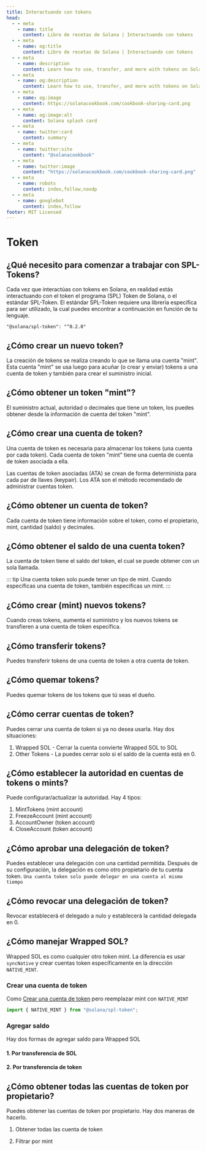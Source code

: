 ```yaml
---
title: Interactuando con tokens
head:
  - - meta
    - name: title
      content: Libro de recetas de Solana | Interactuando con tokens
  - - meta
    - name: og:title
      content: Libro de recetas de Solana | Interactuando con tokens
  - - meta
    - name: description
      content: Learn how to use, transfer, and more with tokens on Solana
  - - meta
    - name: og:description
      content: Learn how to use, transfer, and more with tokens on Solana
  - - meta
    - name: og:image
      content: https://solanacookbook.com/cookbook-sharing-card.png
  - - meta
    - name: og:image:alt
      content: Solana splash card
  - - meta
    - name: twitter:card
      content: summary
  - - meta
    - name: twitter:site
      content: "@solanacookbook"
  - - meta
    - name: twitter:image
      content: "https://solanacookbook.com/cookbook-sharing-card.png"
  - - meta
    - name: robots
      content: index,follow,noodp
  - - meta
    - name: googlebot
      content: index,follow
footer: MIT Licensed
---
```


# Token

## ¿Qué necesito para comenzar a trabajar con SPL-Tokens?

Cada vez que interactúas con tokens en Solana, en realidad estás
interactuando con el token el programa (SPL) Token de Solana, o el estándar 
SPL-Token. El estándar SPL-Token requiere una librería específica para
ser utilizado, la cual puedes encontrar a continuación en función de tu 
lenguaje.

<CodeGroup>
  <CodeGroupItem title="TS" active>

```
"@solana/spl-token": "^0.2.0"
```

  </CodeGroupItem>
</CodeGroup>

## ¿Cómo crear un nuevo token?

La creación de tokens se realiza creando lo que se llama una cuenta "mint".
Esta cuenta "mint" se usa luego para acuñar (o crear y enviar) tokens a una 
cuenta de token y también para crear el suministro inicial.

<SolanaCodeGroup>
  <SolanaCodeGroupItem title="TS" active>

  <template v-slot:default>

@[code](@/code/token/create-mint-account/create-mint-account.en.ts)

  </template>

  <template v-slot:preview>

@[code](@/code/token/create-mint-account/create-mint-account.preview.en.ts)

  </template>

  </SolanaCodeGroupItem>
</SolanaCodeGroup>

## ¿Cómo obtener un token "mint"?

El suministro actual, autoridad o decimales que tiene un token, los puedes 
obtener desde la información de cuenta del token "mint".

<SolanaCodeGroup>
  <SolanaCodeGroupItem title="TS" active>

  <template v-slot:default>

@[code](@/code/token/get-mint-account/get-mint-account.en.ts)

  </template>

  <template v-slot:preview>

@[code](@/code/token/get-mint-account/get-mint-account.preview.en.ts)

  </template>

  </SolanaCodeGroupItem>
</SolanaCodeGroup>

## ¿Cómo crear una cuenta de token?

Una cuenta de token es necesaria para almacenar los tokens (una cuenta por 
cada token). Cada cuenta de token "mint" tiene una cuenta de cuenta de token 
asociada a ella.

Las cuentas de token asociadas (ATA) se crean de forma determinista
para cada par de llaves (keypair). Los ATA son el método recomendado
de administrar cuentas token.

<SolanaCodeGroup>
  <SolanaCodeGroupItem title="TS" active>

  <template v-slot:default>

@[code](@/code/token/create-token-account/ata.en.ts)

  </template>

  <template v-slot:preview>

@[code](@/code/token/create-token-account/ata.preview.en.ts)

  </template>

  </SolanaCodeGroupItem>
</SolanaCodeGroup>

## ¿Cómo obtener un cuenta de token?

Cada cuenta de token tiene información sobre el token, como el propietario,
mint, cantidad (saldo) y decimales.

<SolanaCodeGroup>
  <SolanaCodeGroupItem title="TS" active>

  <template v-slot:default>

@[code](@/code/token/get-token-account/get-token-account.en.ts)

  </template>

  <template v-slot:preview>

@[code](@/code/token/get-token-account/get-token-account.preview.en.ts)

  </template>

  </SolanaCodeGroupItem>
</SolanaCodeGroup>

## ¿Cómo obtener el saldo de una cuenta token?

La cuenta de token tiene el saldo del token, el cual se puede obtener con un
sola llamada.

<SolanaCodeGroup>
  <SolanaCodeGroupItem title="TS" active>

  <template v-slot:default>

@[code](@/code/token/get-token-balance/get-token-balance.en.ts)

  </template>

  <template v-slot:preview>

@[code](@/code/token/get-token-balance/get-token-balance.preview.en.ts)

  </template>

  </SolanaCodeGroupItem>

<SolanaCodeGroupItem title="Rust" >

  <template v-slot:default>

@[code](@/code/token/get-token-balance/get-token-balance.en.rs)

  </template>

  <template v-slot:preview>

@[code](@/code/token/get-token-balance/get-token-balance.preview.en.rs)

  </template>

  </SolanaCodeGroupItem>

</SolanaCodeGroup>

::: tip
Una cuenta token solo puede tener un tipo de mint. Cuando especificas una 
cuenta de token, también especificas un mint.
:::

## ¿Cómo crear (mint) nuevos tokens?

Cuando creas tokens, aumenta el suministro y los nuevos tokens se transfieren 
a una cuenta de token específica.

<SolanaCodeGroup>
  <SolanaCodeGroupItem title="TS" active>

  <template v-slot:default>

@[code](@/code/token/mint-token/mint-token.en.ts)

  </template>

  <template v-slot:preview>

@[code](@/code/token/mint-token/mint-token.preview.en.ts)

  </template>

  </SolanaCodeGroupItem>
</SolanaCodeGroup>

## ¿Cómo transferir tokens?

Puedes transferir tokens de una cuenta de token a otra cuenta de token.

<SolanaCodeGroup>
  <SolanaCodeGroupItem title="TS" active>

  <template v-slot:default>

@[code](@/code/token/transfer-token/transfer-token.en.ts)

  </template>

  <template v-slot:preview>

@[code](@/code/token/transfer-token/transfer-token.preview.en.ts)

  </template>

  </SolanaCodeGroupItem>
</SolanaCodeGroup>

## ¿Cómo quemar tokens?

Puedes quemar tokens de los tokens que tú seas el dueño.

<SolanaCodeGroup>
  <SolanaCodeGroupItem title="TS" active>

  <template v-slot:default>

@[code](@/code/token/burn-token/burn-token.en.ts)

  </template>

  <template v-slot:preview>

@[code](@/code/token/burn-token/burn-token.preview.en.ts)

  </template>

  </SolanaCodeGroupItem>
</SolanaCodeGroup>

## ¿Cómo cerrar cuentas de token?

Puedes cerrar una cuenta de token si ya no desea usarla.
Hay dos situaciones:

1. Wrapped SOL - Cerrar la cuenta convierte Wrapped SOL to SOL
2. Other Tokens - La puedes cerrar solo si el saldo de la cuenta está en 0.

<SolanaCodeGroup>
  <SolanaCodeGroupItem title="TS" active>

  <template v-slot:default>

@[code](@/code/token/close-token-account/close-token-account.en.ts)

  </template>

  <template v-slot:preview>

@[code](@/code/token/close-token-account/close-token-account.preview.en.ts)

  </template>

  </SolanaCodeGroupItem>
</SolanaCodeGroup>

## ¿Cómo establecer la autoridad en cuentas de tokens o mints?

Puede configurar/actualizar la autoridad. Hay 4 tipos:

1. MintTokens (mint account)
2. FreezeAccount (mint account)
3. AccountOwner (token account)
4. CloseAccount (token account)

<SolanaCodeGroup>
  <SolanaCodeGroupItem title="TS" active>

  <template v-slot:default>

@[code](@/code/token/set-authority/main.en.ts)

  </template>

  <template v-slot:preview>

@[code](@/code/token/set-authority/main.preview.en.ts)

  </template>

  </SolanaCodeGroupItem>
</SolanaCodeGroup>

## ¿Cómo aprobar una delegación de token?

Puedes establecer una delegación con una cantidad permitida. Después de su configuración, la delegación es como otro propietario de tu cuenta token. `Una cuenta token solo puede delegar en una cuenta al mismo tiempo`

<SolanaCodeGroup>
  <SolanaCodeGroupItem title="TS" active>

  <template v-slot:default>

@[code](@/code/token/approve/main.en.ts)

  </template>

  <template v-slot:preview>

@[code](@/code/token/approve/main.preview.en.ts)

  </template>

  </SolanaCodeGroupItem>
</SolanaCodeGroup>

## ¿Cómo revocar una delegación de token?

Revocar establecerá el delegado a nulo y establecerá la cantidad delegada en 0.

<SolanaCodeGroup>
  <SolanaCodeGroupItem title="TS" active>

  <template v-slot:default>

@[code](@/code/token/revoke/main.en.ts)

  </template>

  <template v-slot:preview>

@[code](@/code/token/revoke/main.preview.en.ts)

  </template>

  </SolanaCodeGroupItem>
</SolanaCodeGroup>

## ¿Cómo manejar Wrapped SOL?

Wrapped SOL es como cualquier otro token mint. La diferencia es usar `syncNative`
y crear cuentas token específicamente en la dirección `NATIVE_MINT`.

### Crear una cuenta de token

Como [Crear una cuenta de token](#create-token-account) pero reemplazar mint con `NATIVE_MINT`

```js
import { NATIVE_MINT } from "@solana/spl-token";
```

### Agregar saldo

Hay dos formas de agregar saldo para Wrapped SOL

#### 1. Por transferencia de SOL

<SolanaCodeGroup>
  <SolanaCodeGroupItem title="TS" active>

  <template v-slot:default>

@[code](@/code/token/wrapped-sol/add-balance-by-sol.en.ts)

  </template>

  <template v-slot:preview>

@[code](@/code/token/wrapped-sol/add-balance-by-sol.preview.en.ts)

  </template>

  </SolanaCodeGroupItem>
</SolanaCodeGroup>

#### 2. Por transferencia de token

<SolanaCodeGroup>
  <SolanaCodeGroupItem title="TS" active>

  <template v-slot:default>

@[code](@/code/token/wrapped-sol/add-balance-by-token.en.ts)

  </template>

  <template v-slot:preview>

@[code](@/code/token/wrapped-sol/add-balance-by-token.preview.en.ts)

  </template>

  </SolanaCodeGroupItem>
</SolanaCodeGroup>

## ¿Cómo obtener todas las cuentas de token por propietario?

Puedes obtener las cuentas de token por propietario. Hay dos maneras de hacerlo.

1. Obtener todas las cuenta de token

<SolanaCodeGroup>
  <SolanaCodeGroupItem title="TS" active>

  <template v-slot:default>

@[code](@/code/token/get-token-account-by-owner/all.en.ts)

  </template>

  <template v-slot:preview>

@[code](@/code/token/get-token-account-by-owner/all.preview.en.ts)

  </template>

  </SolanaCodeGroupItem>
</SolanaCodeGroup>

2. Filtrar por mint

<SolanaCodeGroup>
  <SolanaCodeGroupItem title="TS" active>

  <template v-slot:default>

@[code](@/code/token/get-token-account-by-owner/by-mint.en.ts)

  </template>

  <template v-slot:preview>

@[code](@/code/token/get-token-account-by-owner/by-mint.preview.en.ts)

  </template>

  </SolanaCodeGroupItem>
</SolanaCodeGroup>